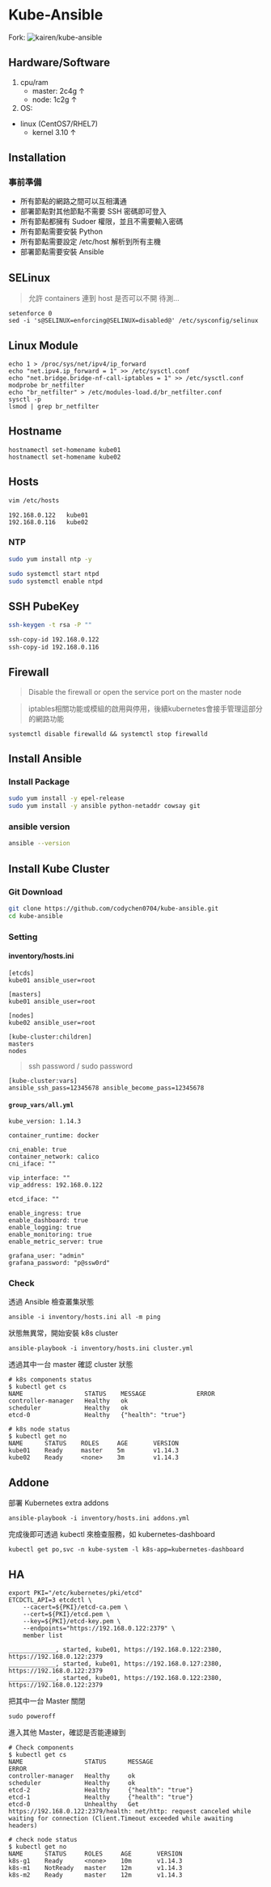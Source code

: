 # Kube-Ansible

Fork: ![kairen/kube-ansible](https://github.com/kairen/kube-ansible)

## Hardware/Software

1. cpu/ram
	* master: 2c4g ↑
	* node: 1c2g ↑
2. OS:
  * linux (CentOS7/RHEL7)
  	* kernel 3.10 ↑

## Installation

### 事前準備

* 所有節點的網路之間可以互相溝通
* 部署節點對其他節點不需要 SSH 密碼即可登入
* 所有節點都擁有 Sudoer 權限，並且不需要輸入密碼
* 所有節點需要安裝 Python
* 所有節點需要設定 /etc/host 解析到所有主機
* 部署節點需要安裝 Ansible

## SELinux

> 允許 containers 連到 host
> 是否可以不開 待測...

```
setenforce 0
sed -i 's@SELINUX=enforcing@SELINUX=disabled@' /etc/sysconfig/selinux
```

## Linux Module

```
echo 1 > /proc/sys/net/ipv4/ip_forward
echo "net.ipv4.ip_forward = 1" >> /etc/sysctl.conf
echo "net.bridge.bridge-nf-call-iptables = 1" >> /etc/sysctl.conf
modprobe br_netfilter
echo "br_netfilter" > /etc/modules-load.d/br_netfilter.conf
sysctl -p
lsmod | grep br_netfilter
```

## Hostname

```
hostnamectl set-homename kube01
hostnamectl set-homename kube02
```

## Hosts

```bash
vim /etc/hosts
```

```
192.168.0.122   kube01
192.168.0.116   kube02
```

### NTP

```bash
sudo yum install ntp -y
```

```bash
sudo systemctl start ntpd
sudo systemctl enable ntpd
```

## SSH PubeKey

```bash
ssh-keygen -t rsa -P ""

ssh-copy-id 192.168.0.122
ssh-copy-id 192.168.0.116
```

## Firewall

> Disable the firewall or open the service port on the master node

> iptables相關功能或模組的啟用與停用，後續kubernetes會接手管理這部分的網路功能

```
systemctl disable firewalld && systemctl stop firewalld
```

## Install Ansible

### Install Package

```bash
sudo yum install -y epel-release
sudo yum install -y ansible python-netaddr cowsay git
```

### ansible version

```bash
ansible --version
```

## Install Kube Cluster

### Git Download

```bash
git clone https://github.com/codychen0704/kube-ansible.git
cd kube-ansible
```

### Setting

#### inventory/hosts.ini

```
[etcds]
kube01 ansible_user=root

[masters]
kube01 ansible_user=root

[nodes]
kube02 ansible_user=root

[kube-cluster:children]
masters
nodes
```

> ssh password / sudo password

```
[kube-cluster:vars]
ansible_ssh_pass=12345678 ansible_become_pass=12345678
```

#### `group_vars/all.yml`

```
kube_version: 1.14.3

container_runtime: docker

cni_enable: true
container_network: calico
cni_iface: ""

vip_interface: ""
vip_address: 192.168.0.122

etcd_iface: ""

enable_ingress: true
enable_dashboard: true
enable_logging: true
enable_monitoring: true
enable_metric_server: true

grafana_user: "admin"
grafana_password: "p@ssw0rd"
```

### Check

透過 Ansible 檢查叢集狀態

```
ansible -i inventory/hosts.ini all -m ping
```

狀態無異常，開始安裝 k8s cluster

```
ansible-playbook -i inventory/hosts.ini cluster.yml
```

透過其中一台 master 確認 cluster 狀態

```
# k8s components status
$ kubectl get cs
NAME                 STATUS    MESSAGE              ERROR
controller-manager   Healthy   ok
scheduler            Healthy   ok
etcd-0               Healthy   {"health": "true"}

# k8s node status
$ kubectl get no
NAME      STATUS    ROLES     AGE       VERSION
kube01    Ready     master    5m        v1.14.3
kube02    Ready     <none>    3m        v1.14.3
```

## Addone

部署 Kubernetes extra addons

```
ansible-playbook -i inventory/hosts.ini addons.yml
```

完成後即可透過 kubectl 來檢查服務，如 kubernetes-dashboard

```
kubectl get po,svc -n kube-system -l k8s-app=kubernetes-dashboard
```

## HA

```
export PKI="/etc/kubernetes/pki/etcd"
ETCDCTL_API=3 etcdctl \
    --cacert=${PKI}/etcd-ca.pem \
    --cert=${PKI}/etcd.pem \
    --key=${PKI}/etcd-key.pem \
    --endpoints="https://192.168.0.122:2379" \
    member list

_____________, started, kube01, https://192.168.0.122:2380, https://192.168.0.122:2379
_____________, started, kube01, https://192.168.0.127:2380, https://192.168.0.122:2379
_____________, started, kube01, https://192.168.0.122:2380, https://192.168.0.122:2379
```

把其中一台 Master 關閉

```
sudo poweroff
```

進入其他 Master，確認是否能連線到

```
# Check components
$ kubectl get cs
NAME                 STATUS      MESSAGE                                                                                                                                          ERROR
controller-manager   Healthy     ok
scheduler            Healthy     ok
etcd-2               Healthy     {"health": "true"}
etcd-1               Healthy     {"health": "true"}
etcd-0               Unhealthy   Get https://192.168.0.122:2379/health: net/http: request canceled while waiting for connection (Client.Timeout exceeded while awaiting headers)

# check node status
$ kubectl get no
NAME      STATUS     ROLES     AGE       VERSION
k8s-g1    Ready      <none>    10m       v1.14.3
k8s-m1    NotReady   master    12m       v1.14.3
k8s-m2    Ready      master    12m       v1.14.3
```
